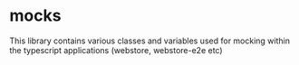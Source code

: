 # mocks

This library contains various classes and variables used for mocking within the typescript applications (webstore, webstore-e2e etc)

